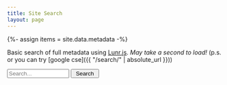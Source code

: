```yaml
---
title: Site Search
layout: page
---
```

{%- assign items = site.data.metadata -%}

Basic search of full metadata using [Lunr.js](https://lunrjs.com/).
*May take a second to load!* 
(p.s. or you can try [google cse]({{ "/search/" | absolute_url }}))

<script src="{{ "/assets/js/lunr.js" | absolute_url }}"></script>

<input class="search" type="text" size="15" id="lunr-search" placeholder="Search..." aria-label="search">
<input class="buttons" type="button" onclick="lunr_search();" value=" Search ">

<ul id="search-results"></ul>

<script>
// create docs
var documents = { 
    {% for item in items %}
    {{ item.resource-identifier | jsonify }}: 
    { 
      "id": {{ item.resource-identifier | jsonify }},
      "url": "{{ site.baseurl }}/docs/{{ item.resource-identifier | downcase }}.html",
      "title": {{ item.title | jsonify }},
      "subjects": {{ item.subject | jsonify }},
      "abstract": {{ item.description | jsonify }}
    }{% unless forloop.last %},{% endunless %}
    {% endfor %}
};
// create index
var idx = lunr(function () {
  this.ref('id')
  this.field('title')
  this.field('subjects')
  this.field('abstract')
  for (var key in documents) {
    this.add(documents[key])
  }
});
// do search
function displayResults(results) {
  var searchResults = document.getElementById('search-results');
  if (results.length) { // Are there any results?
    var appendString = '';
    for (var i = 0; i < results.length; i++) {  // Iterate over the results
      var link = documents[results[i].ref].url; //results[i].ref;
      var title = documents[results[i].ref].title;
      var subject = documents[results[i].ref].subjects;
      var preview = documents[results[i].ref].abstract.substring(0,150);
      appendString += '<li><a href="' + link + '">' + title + '</a><br>' + subject + '<br>' + preview + '... </li>';
    }
    searchResults.innerHTML = appendString;
  } else {
    searchResults.innerHTML = '<li>No results found</li>';
  }
}
function lunr_search() {
    var query = document.getElementById("lunr-search").value;
    var results = idx.search(query);
    displayResults(results);
}
</script>